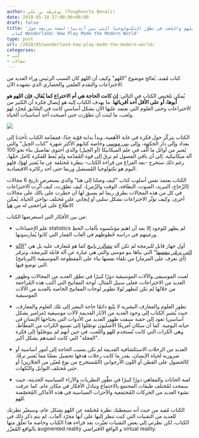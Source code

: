 ```yaml
---
author: يوغرطة بن علي (Youghourta Benali)
date: 2018-05-18 17:00:06+00:00
draft: false
title: 'كيف ساهم اللهو واللعب في تطوّر التكنولوجيا التي بين أيدينا: لمحة سريعة حول
  كتاب Wonderland: How Play Made the Modern World'
type: post
url: /2018/05/wonderland-how-play-made-the-modern-world/
categories:
- كُتب
- مقالات
---
```


كتاب مُفيد، يُعالج موضوع "اللهو" وكيف أن اللهو كان السبب الرئيس وراء العديد من الاختراعات والتقدم العلمي والحضاري الذي نشهده الآن.




يُمكن تلخيص الكتاب في التالي: **إن كانت الحاجة هي أم الاختراع كما يُقال، فإن اللهو هو أبوها، أو على الأقل أحد أقربائها**. ما يهدف الكتاب إليه هو إيصال فكرة أن الكثير من الاختراعات وحتى العلوم التي نعتمد عليها الآن بشكل أساسي كانت في السّابق مُجرّد لهو ولعب، ما لبثت أن تطوّرت حتى أصبحت أحد أساسيات الحياة.




[![](http://www.it-scoop.com/wp-content/uploads/2018/05/Wonderland-How-Play-Made-the-Modern-World-.jpg)
](http://www.it-scoop.com/2018/05/wonderland-how-play-made-the-modern-world/wonderland-how-play-made-the-modern-world/)




الكتاب يتركّز حول فكرة في غاية الأهمية، وبدأ بداية قوّية جدًا، فمقدّمة الكتاب تأخذنا إلى بغداد وإلى دار الحكمة، وإلى [بني موسى](https://ar.wikipedia.org/wiki/%D8%A8%D9%86%D9%88_%D9%85%D9%88%D8%B3%D9%89) وخاصة كتابهم الأكثر شهرة "كتاب الحِيل" والتي يُعتبر من أوائل ما أٌلِّف في علم الميكانيكا (أو الحِيل) والذي احتوى تفاصيل بناء نحو 100 آلة ميكانيكية. إلى أن باقي الفصول لم ترقَ إلى قوة المُقدّمة ولم يُعط للفكرة كامل حقّها، رغم ذلك ستخرج -بعد الفراغ من قراءة الكتاب- بنظرة مُختلفة عن ما يُعتبر لهوًا، فلهو اليوم هو تكنولوجيا المُستقبل وربما حتى أحد ركائزه الاقتصادية.




الكتاب يعتمد نفس أسلوب كتاب "كيف وصلنا إلى هنا" والذي يستعرض تاريخ 6 مجالات (الزّجاج، التبريد، الصوت، النظافة، الوقت والزّمن)، كيف تطوّرت، كيف أثّرت الاختراعات في كل من هذه المجالات بطرق ربما لم يسبق لها أن خطرت على بالك على مجالات أخرى، وكيف تؤثّر الاختراعات بشكل سلبي أو إيجابي على مُختلف نواحي الحياة. يُمكن الاطّلاع على مُراجعتي له من [هنا](https://www.goodreads.com/review/show/1972408031?book_show_action=false&from_review_page=1)




من بين الأفكار التي استعرضها الكتاب:




- علم الإحصاءات statistics لم يظهر للوجود إلا بعد أن اهتم مؤسّسوه بألعاب الحظ ورغبتهم في دراسة حُظوظهم في ألعاب القمار التي كانوا يُمارسونها.




- أول جهاز قابل للبرمجة لم تكن آلة [تشالرز بابيج](https://ar.wikipedia.org/wiki/%D8%AA%D8%B4%D8%A7%D8%B1%D9%84%D8%B2_%D8%A8%D8%A7%D8%A8%D9%8A%D8%AC) كما هو مُتعارف عليه بل هي "[الآلة التي تزمّر بنفسها](http://sanjakdar-chaarani.com/ma-j3x/index.php/2013-09-18-18-19-48/2013-12-18-21-52-20/2013-12-20-20-19-33)" التي بناها بنو موسى والتي هي عبارة عن آلة قابلة للبرمجة، وتزمّر (أي تعزف على المزمار) من تلقاء نفسها بناء على المقطوعة الموسيقية (البرنامج) التي توضع فيها.




- لعبت الموسيقى والآلات الموسيقية دورًا كبيرًا في تطوّر العديد من المجالات وظهور العديد من الاختراعات، فعلى سبيل المثال، لوحة المفاتيح التي أكتب هذه المُراجعة من خلالها لم تكن لتظهر لولا تطوير لوحات المفاتيح الخاصة بالعديد من الآلات الموسيقية




- تطور العلوم والمعارف البشرية لا يتّبع دائمًا حاجة البشر إلى تلك العلوم والمعارف، حيث يُشير الكتاب إلى وجود العديد من الآثار القديمة لآلات موسيقية (مزامير بشكل أساسي) تعود إلى حقبة سبقت ظهور العديد من الأدوات التي يحتاجها الإنسان في حياته اليومية. كما أن سكان أمريكا الأصليون توصّلوا إلى تصنيع الكرات من المطّاط، وهي الكرات التي كانت تُستخدم للهو واللعب، في حين أنهم لم يتوصّلوا إلى فكرة "العجلة" التي كانت لتفيدهم بشكل أكبر.




- العديد من الرحلات الاستكشافية القديمة لم تكن بسبب الحاجة إلى أمور أساسية أو ضرورية لحياة الإنسان، بقدر ما كانت رحلات هدفها تحصيل بعضًا مما يُعتبر ترفًا، كالحصول على القطن أو اللون الأرجواني (المُستخرج من نوع مُعيّن من الحلازين) أو حتى مُختلف التوابل والنُكهات.




- لعبة الحانات والمقاهي دورًا كبيرًا في تطّور النظريات والآراء السياسية الحديثة، حيث سمحت لمُختلف طبقات المجتمع بالاجتماع وتبادل الأفكار في مكان عام، كما عرفت نشوء العديد من الحركات المُجتمعية والأحزاب السياسية في هذه الأماكن المُخصّصة للهو.




الكتاب مُفيد من حيث أنه سيعطيك نظرة مُختلفة عن اللهو بشكل عام، وسيغيّر نظرتك للعديد من التقنيات التي كنت تنظر إليها على أنها مجرّد ألعاب. لم يتم ذكر ذلك في الكتاب، لكن نظرتي إلى بعض التقنيات تغيّرت بعد قراءة هذا الكتاب وخاصة ما تعلّق منها بالواقع المُعزّز augmented reality و الواقع الافتراضي virtual reality.




